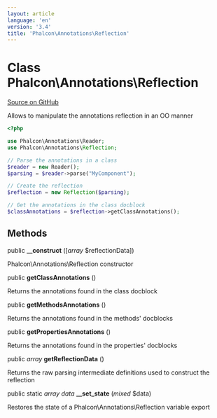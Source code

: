 ```yaml
---
layout: article
language: 'en'
version: '3.4'
title: 'Phalcon\Annotations\Reflection'
---
```

# Class **Phalcon\Annotations\Reflection**

<a href="https://github.com/phalcon/cphalcon/tree/v3.4.0/phalcon/annotations/reflection.zep" class="btn btn-default btn-sm">Source on GitHub</a>

Allows to manipulate the annotations reflection in an OO manner

```php
<?php

use Phalcon\Annotations\Reader;
use Phalcon\Annotations\Reflection;

// Parse the annotations in a class
$reader = new Reader();
$parsing = $reader->parse("MyComponent");

// Create the reflection
$reflection = new Reflection($parsing);

// Get the annotations in the class docblock
$classAnnotations = $reflection->getClassAnnotations();

```


## Methods
public  **__construct** ([*array* $reflectionData])

Phalcon\Annotations\Reflection constructor



public  **getClassAnnotations** ()

Returns the annotations found in the class docblock



public  **getMethodsAnnotations** ()

Returns the annotations found in the methods' docblocks



public  **getPropertiesAnnotations** ()

Returns the annotations found in the properties' docblocks



public *array* **getReflectionData** ()

Returns the raw parsing intermediate definitions used to construct the reflection



public static *array data* **__set_state** (*mixed* $data)

Restores the state of a Phalcon\Annotations\Reflection variable export



